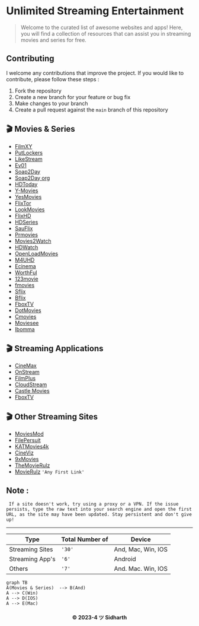 
# Unlimited Streaming Entertainment

> Welcome to the curated list of awesome websites and apps! Here, you will find a collection of resources that can assist you in streaming movies and series for free.

## Contributing 
I welcome any contributions that improve the project. If you would like to contribute, please follow these steps :
1.  Fork the repository
2.  Create a new branch for your feature or bug fix
3.  Make changes to your branch
4.  Create a pull request against the `main` branch of this repository

## 🎬 Movies & Series

* [FilmXY](https://www.filmxy.vip/)
* [PutLockers](https://www.putlockers.do/)
* [LikeStream](https://likestream.fun/)
* [Ev01](https://ev01.to/)
* [Soap2Day](https://ww1.soap2dayfree.net/home/)
* [Soap2Day org](https://soapgate.org/)
* [HDToday](https://hdtoday.tv/)
* [Y-Movies](https://y-ymovies.com/)
* [YesMovies](https://yesmovies.at/)
* [FlixTor](https://flixtor.id/)
* [LookMovies](https://lookmovie.studio/)
* [FlixHD](https://flixhd.cc/)
* [HDSeries](https://www3.hdseries.cc/)
* [SauFlix](https://sauflix.com)
* [Prmovies](https://prmovies.hair/)
* [Movies2Watch](https://movies2watch.tv/)
* [HDWatch](https://hdwatch.org/)
* [OpenLoadMovies](https://www.openloadmovies.ro/)
* [M4UHD](https://m4uhd.tv)
* [Ecinema](https://elcinema.com/en/)
* [WorthFul](https://www.worthful.info/)
* [123movie](https://123moviesite.one/)
* [fmovies](https://www.fmovies.fo/)
* [Sflix](https://sflix.to/)
* [Bflix](https://bflix.ru)
* [FboxTV](https://www.fboxtv.com/movie)
* [DotMovies](https://dotmovies.cam/)
* [Cmovies](https://cmovies.so/)
* [Moviesee](https://moviesee.live/)
* [Ibomma](https://i.ibomma.org.in/)

## 🎬 Streaming Applications
* [CineMax](https://github.com/BeamlakAschalew/cinemax)
* [OnStream](https://onstream.to/)
* [FilmPlus](https://filmplusapk.com/)
* [CloudStream](https://github.com/recloudstream/cloudstream)
* [Castle Movies](http://castlemovies.in/)
* [FboxTV](https://www.fboxtv.com/movie)

## 🎬 Other Streaming Sites
* [MoviesMod](https://moviesmod.org.in/)
* [FilePersuit](https://filepursuit.com/)
* [KATMovies4k](https://katmovie4k.com/)
* [CineViz](https://cinevez.ch/latest-movies/)
* [9xMovies](https://9xmovie.store/)
* [TheMovieRulz](https://themovierulz.bio/)
* [MovieRulz](https://www.google.com/search?q=movierulz)   `'Any First Link'`

## Note :
` If a site doesn't work, try using a proxy or a VPN. If the issue persists, type the raw text into your search engine and open the first URL, as the site may have been updated. Stay persistent and don't give up!`

---
| Type               |Total Number of                          |Device                          
|----------------|-------------------------------|-----------------------------|
|Streaming Sites|`'30'`            |And, Mac, Win, IOS            |
|Streaming App's          |`'6'`            |Android           |
|Others          |`'7'`|And. Mac. Win, IOS|


```mermaid
graph TB
A(Movies & Series)  --> B(And)
A --> C(Win)
A --> D(IOS)
A --> E(Mac)
```

<h4 align='center'>© 2023-4 ツ Sidharth</h4>
